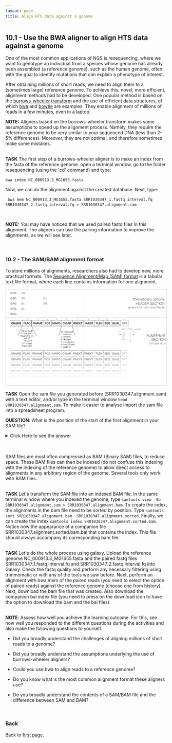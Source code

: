 ```yaml
---
layout: page
title: Align HTS data against a genome
---
```


## <a id="L10.1">10.1 - Use the BWA aligner to align HTS data against a genome</a>

One of the most common applications of NGS is resequencing, where we want to genotype an individual from a species whose genome has already been assembled (a reference genome), such as the human genome, often with the goal to identify mutations that can explain a phenotype of interest.

After obtaining millions of short reads, we need to align them to a (sometimes large) reference genome. To achieve this, novel, more efficient, alignment methods had to be developed. One popular method is based on the [burrows-wheeler transform](https://en.wikipedia.org/wiki/Burrows%E2%80%93Wheeler_transform) and the use of efficient data structures, of which [bwa](http://bio-bwa.sourceforge.net/) and [bowtie](http://bowtie-bio.sourceforge.net/index.shtml) are examples. They enable alignment of millions of reads in a few minutes, even in a laptop.

**NOTE:** Aligners based on the burrows-wheeler transform makes some assumptions to speed up the alignment process. Namely, they require the reference genome to be very similar to your sequenced DNA (less than 2-5% differences). Moreover, they are not optimal, and therefore sometimes make some mistakes.
<br/>
<br/>

**TASK** The first step of a burrows-wheeler aligner is to make an index from the fasta of the reference genome. open a terminal window, go to the folder resequencing (using the 'cd' command) and type:

    bwa index NC_000913.3_MG1655.fasta
Now, we can do the alignment against the created database. Next, type:

     bwa mem NC_000913.3_MG1655.fasta SRR1030347_1.fastq.interval.fq SRR1030347_2.fastq.interval.fq > SRR1030347.alignment.sam
<br/>

**NOTE:** You may have noticed that we used paired fastq files in this alignment. The aligners can use the pairing information to improve the alignments, as we will see later.
<br/>
<br/>
<br/>

### <a id="L10.2">10.2 - The SAM/BAM alignment format</a>

To store millions of alignments, researchers also had to develop new, more practical formats. The [Sequence Alignment/Map (SAM) format](https://samtools.github.io/hts-specs/SAMv1.pdf) is a tabular text file format, where each line contains information for one alignment.
 
![SAM Structure](./Images/L10/bam_structure.png) 

**TASK** Open the sam file you generated before (SRR1030347.alignment.sam) with a text editor, and/or type in the terminal window ```head SRR1030347.alignment.sam```. To make it easier to analyse import the sam file into a spreadsheet program.
<br/>

**QUESTION**: What is the position of the start of the first alignment in your SAM file?  
<details><summary>Click Here to see the answer</summary>
	Read SRR1030347.285 aligns starting in position 14 (information in the 4th column of the SAM).
</details>
<br/>
<br/>

SAM files are most often compressed as BAM (Binary SAM) files, to reduce space. These BAM files can then be indexed (do not confuse this indexing with the indexing of the reference genome) to allow direct access to alignments in any arbitrary region of the genome. Several tools only work with BAM files.
<br/>
<br/>

**TASK** Let's transform the SAM file into an indexed BAM file. In the same terminal window where you indexed the genome, type ```samtools view -Sb SRR1030347.alignment.sam > SRR1030347.alignment.bam```. To create the index, the alignments in the bam file need to be sorted by position. Type ```samtools sort SRR1030347.alignment.bam  SRR1030347.alignment.sorted```. Finally, we can create the index ```samtools index SRR1030347.alignment.sorted.bam```. Notice now the appearance of a companion file SRR1030347.alignment.sorted.bam.bai that contains the index. This file should always accompany its corresponding bam file.
<br/>
<br/>

**TASK** Let's do the whole process using galaxy. Upload the reference genome NC_000913.3_MG1655.fasta and the paired fastq files SRR1030347_1.fastq.interval.fq and SRR1030347_2.fastq.interval.fq into Galaxy. Check the fastq quality and perform any necessary filtering using trimmomatic or with any of the tools we saw before. Next, perform an alignment with bwa mem of the paired reads (you need to select the option of paired reads) against the reference genome (choose one from history). Next, download the bam file that was created. Also download the companion bai index file (you need to press on the download icon to have the option to download the bam and the bai files). 
<br/>
<br/>

**NOTE**: Assess how well you achieve the learning outcome. For this, see how well you responded to the different questions during the activities and also make the following questions to yourself.

* Did you broadly understand the challenges of aligning millions of short reads to a genome? 

* Did you broadly understand the assumptions underlying the use of burrows-wheeler aligners?

* Could you use bwa to align reads to a reference genome? 

* Do you know what is the most common alignment format these aligners use? 

* Do you broadly understand the contents of a SAM/BAM file and the difference between SAM and BAM? 
<br/>


### Back

Back to [first page](https://maccardoso.github.io/ELB18S/).
